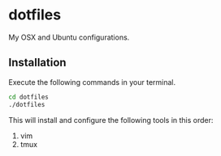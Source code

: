 dotfiles
======
My OSX and Ubuntu configurations.

Installation
------
Execute the following commands in your terminal.
```bash
cd dotfiles
./dotfiles
```
This will install and configure the following tools in this order:
1. vim
2. tmux
